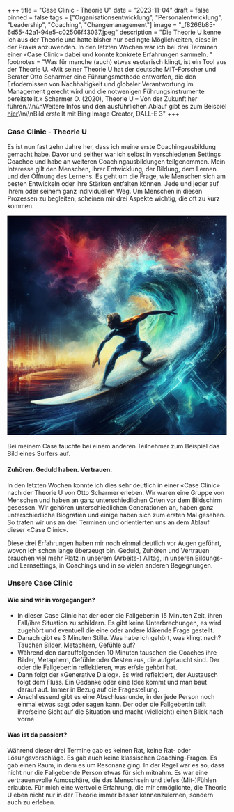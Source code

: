 +++
title = "Case Clinic - Theorie U"
date = "2023-11-04"
draft = false
pinned = false
tags = ["Organisationsentwicklung", "Personalentwicklung", "Leadership", "Coaching", "Changemanagement"]
image = "_f8266b85-6d55-42a1-94e5-c02506f43037.jpeg"
description = "Die Theorie U kenne ich aus der Theorie und hatte bisher nur bedingte Möglichkeiten, diese in der Praxis anzuwenden. In den letzten Wochen war ich bei drei Terminen einer «Case Clinic» dabei und konnte konkrete Erfahrungen sammeln. "
footnotes = "Was für manche (auch) etwas esoterisch klingt, ist ein Tool aus der Theorie U. «Mit seiner Theorie U hat der deutsche MIT-Forscher und Berater Otto Scharmer eine Führungsmethode entworfen, die den Erfodernissen von Nachhaltigkeit und globaler Verantwortung im Management gerecht wird und die notwenigen Führungsinstrumente bereitstellt.» Scharmer O. (2020), Theorie U – Von der Zukunft her führen.\\\n\\\nWeitere Infos und den ausführlichen Ablauf gibt es zum Beispiel [hier](https://hr-pioneers.com/2021/08/tool-case-clinic/)\\\n\\\nBild erstellt mit Bing Image Creator, DALL-E 3"
+++
### Case Clinic - Theorie U

Es ist nun fast zehn Jahre her, dass ich meine erste Coachingausbildung gemacht habe. Davor und seither war ich selbst in verschiedenen Settings Coachee und habe an weiteren Coachingausbildungen teilgenommen. Mein Interesse gilt den Menschen, ihrer Entwicklung, der Bildung, dem Lernen und der Öffnung des Lernens. Es geht um die Frage, wie Menschen sich am besten Entwickeln oder ihre Stärken entfalten können. Jede und jeder auf ihrem oder seinem ganz individuellen Weg. Um Menschen in diesen Prozessen zu begleiten, scheinen mir drei Aspekte wichtig, die oft zu kurz kommen. 

![](_f8266b85-6d55-42a1-94e5-c02506f43037.jpeg)

Bei meinem Case tauchte bei einem anderen Teilnehmer zum Beispiel das Bild eines Surfers auf. 

#### Zuhören. Geduld haben. Vertrauen.

In den letzten Wochen konnte ich dies sehr deutlich in einer «Case Clinic» nach der Theorie U von Otto Scharmer erleben. Wir waren eine Gruppe von Menschen und haben an ganz unterschiedlichen Orten vor dem Bildschirm gesessen. Wir gehören unterschiedlichen Generationen an, haben ganz unterschiedliche Biografien und einige haben sich zum ersten Mal gesehen. So trafen wir uns an drei Terminen und orientierten uns an dem Ablauf dieser «Case Clinic». 

Diese drei Erfahrungen haben mir noch einmal deutlich vor Augen geführt, wovon ich schon lange überzeugt bin. Geduld, Zuhören und Vertrauen brauchen viel mehr Platz in unserem (Arbeits-) Alltag, in unseren Bildungs- und Lernsettings, in Coachings und in so vielen anderen Begegnungen. 

### Unsere Case Clinic

#### Wie sind wir in vorgegangen?

* In dieser Case Clinic hat der oder die Fallgeber:in 15 Minuten Zeit, ihren Fall/ihre Situation zu schildern. Es gibt keine Unterbrechungen, es wird zugehört und eventuell die eine oder andere klärende Frage gestellt. 
* Danach gibt es 3 Minuten Stille. Was habe ich gehört, was klingt nach? Tauchen Bilder, Metaphern, Gefühle auf? 
* Während den darauffolgenden 10 Minuten tauschen die Coaches ihre Bilder, Metaphern, Gefühle oder Gesten aus, die aufgetaucht sind. Der oder die Fallgeber:in reflektieren, was er/sie gehört hat. 
* Dann folgt der «Generative Dialog». Es wird reflektiert, der Austausch folgt dem Fluss. Ein Gedanke oder eine Idee kommt und man baut darauf auf. Immer in Bezug auf die Fragestellung.
* Anschliessend gibt es eine Abschlussrunde, in der jede Person noch einmal etwas sagt oder sagen kann. Der oder die Fallgeber:in teilt ihre/seine Sicht auf die Situation und macht (vielleicht) einen Blick nach vorne

#### Was ist da passiert? 

Während dieser drei Termine gab es keinen Rat, keine Rat- oder Lösungsvorschläge. Es gab auch keine klassischen Coaching-Fragen. Es gab einen Raum, in dem es um Resonanz ging. In der Regel war es so, dass nicht nur die Fallgebende Person etwas für sich mitnahm. Es war eine vertrauensvolle Atmosphäre, die das Menschsein und tiefes (Mit-)Fühlen erlaubte. Für mich eine wertvolle Erfahrung, die mir ermöglichte, die Theorie U eben nicht nur in der Theorie immer besser kennenzulernen, sondern auch zu erleben.